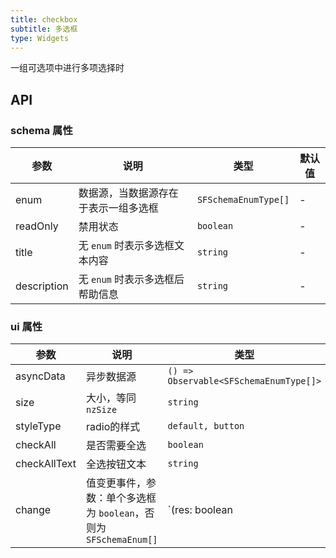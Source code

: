 ```yaml
---
title: checkbox
subtitle: 多选框
type: Widgets
---
```


一组可选项中进行多项选择时

## API

### schema 属性

参数 | 说明 | 类型 | 默认值
----|------|-----|------
enum | 数据源，当数据源存在于表示一组多选框 | `SFSchemaEnumType[]` | -
readOnly | 禁用状态  | `boolean` | -
title | 无 `enum` 时表示多选框文本内容  | `string` | -
description | 无 `enum` 时表示多选框后帮助信息  | `string` | -

### ui 属性

参数 | 说明 | 类型 | 默认值
----|------|-----|------
asyncData | 异步数据源  | `() => Observable<SFSchemaEnumType[]>` | -
size | 大小，等同 `nzSize` | `string` | -
styleType | radio的样式  | `default, button` | `default`
checkAll | 是否需要全选  | `boolean` | -
checkAllText | 全选按钮文本  | `string` | `全选`
change | 值变更事件，参数：单个多选框为 `boolean`，否则为 `SFSchemaEnum[]` | `(res: boolean | SFSchemaEnum[]) => void` | -
